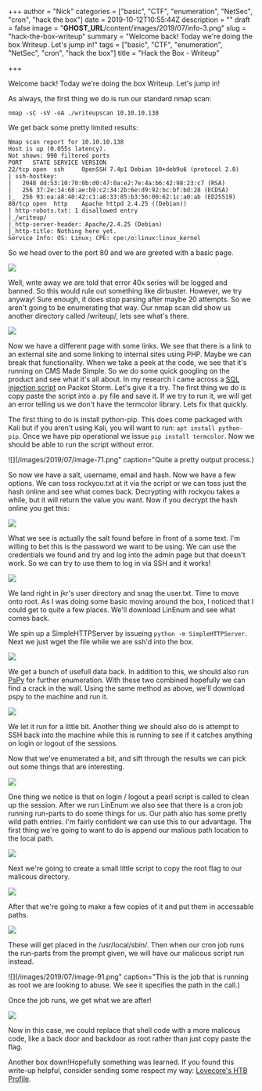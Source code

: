 +++
author = "Nick"
categories = ["basic", "CTF", "enumeration", "NetSec", "cron", "hack the box"]
date = 2019-10-12T10:55:44Z
description = ""
draft = false
image = "__GHOST_URL__/content/images/2019/07/info-3.png"
slug = "hack-the-box-writeup"
summary = "Welcome back! Today we're doing the box Writeup. Let's jump in!"
tags = ["basic", "CTF", "enumeration", "NetSec", "cron", "hack the box"]
title = "Hack the Box - Writeup"

+++


Welcome back! Today we're doing the box Writeup. Let's jump in!

As always, the first thing we do is run our standard nmap scan:

```
nmap -sC -sV -oA ./writeupscan 10.10.10.138
```

We get back some pretty limited results:

```
Nmap scan report for 10.10.10.138
Host is up (0.055s latency).
Not shown: 998 filtered ports
PORT   STATE SERVICE VERSION
22/tcp open  ssh     OpenSSH 7.4p1 Debian 10+deb9u6 (protocol 2.0)
| ssh-hostkey: 
|   2048 dd:53:10:70:0b:d0:47:0a:e2:7e:4a:b6:42:98:23:c7 (RSA)
|   256 37:2e:14:68:ae:b9:c2:34:2b:6e:d9:92:bc:bf:bd:28 (ECDSA)
|_  256 93:ea:a8:40:42:c1:a8:33:85:b3:56:00:62:1c:a0:ab (ED25519)
80/tcp open  http    Apache httpd 2.4.25 ((Debian))
| http-robots.txt: 1 disallowed entry 
|_/writeup/
|_http-server-header: Apache/2.4.25 (Debian)
|_http-title: Nothing here yet.
Service Info: OS: Linux; CPE: cpe:/o:linux:linux_kernel
```

So we head over to the port 80 and we are greeted with a basic page.

![](/images/2019/07/image-55.png)

Well, write away we are told that error 40x series will be logged and banned. So this would rule out something like dirbuster. However, we try anyway! Sure enough, it does stop parsing after maybe 20 attempts. So we aren't going to be enumerating that way. Our nmap scan did show us another directory called /writeup/, lets see what's there.

![](/images/2019/07/image-56.png)

Now we have a different page with some links. We see that there is a link to an external site and some linking to internal sites using PHP. Maybe we can break that functionality. When we take a peek at the code, we see that it's running on CMS Made Simple. So we do some quick googling on the product and see what it's all about. In my research I came across a [SQL injection script](https://packetstormsecurity.com/files/152356/CMS-Made-Simple-SQL-Injection.html) on Packet Storm. Let's give it a try. The first thing we do is copy paste the script into a .py file and save it. If we try to run it, we will get an error telling us we don't have the termcolor library. Lets fix that quickly.

The first thing to do is install python-pip. This does come packaged with Kali but if you aren't using Kali, you will want to run: ```apt install python-pip```. Once we have pip operational we issue ```pip install termcolor```. Now we should be able to run the script without error.

![](/images/2019/07/image-71.png" caption="Quite a pretty output process.)

So now we have a salt, username, email and hash. Now we have a few options. We can toss rockyou.txt at it via the script or we can toss just the hash online and see what comes back. Decrypting with rockyou takes a while, but it will return the value you want. Now if you decrypt the hash online you get this:

![](/images/2019/07/image-73.png)

What we see is actually the salt found before in front of a some text. I'm willing to bet this is the password we want to be using. We can use the credentials we found and try and log into the admin page but that doesn't work. So we can try to use them to log in via SSH and it works!

![](/images/2019/07/image-72.png)

We land right in jkr's user directory and snag the user.txt. Time to move onto root. As I was doing some basic moving around the box, I noticed that I could get to quite a few places. We'll download LinEnum and see what comes back.

We spin up a SimpleHTTPServer by issueing ```python -m SimpleHTTPServer```. Next we just wget the file while we are ssh'd into the box.

![](/images/2019/07/image-74.png)

We get a bunch of usefull data back. In addition to this, we should also run [PsPy](https://github.com/DominicBreuker/pspy) for further enumeration. With these two combined hopefully we can find a crack in the wall. Using the same method as above, we'll download pspy to the machine and run it.

![](/images/2019/07/image-75.png)

We let it run for a little bit. Another thing we should also do is attempt to SSH back into the machine while this is running to see if it catches anything on login or logout of the sessions.

Now that we've enumerated a bit, and sift through the results we can pick out some things that are interesting.

![](/images/2019/07/image-76.png)

One thing we notice is that on login / logout a pearl script is called to clean up the session. After we run LinEnum we also see that there is a cron job running  run-parts to do some things for us.  Our path also has some pretty wild path entries. I'm fairly confident we can use this to our advantage. The first thing we're going to want to do is append our malious path location to the local path.

![](/images/2019/07/image-88.png)

Next we're going to create a small little script to copy the root flag to our malicous directory.

![](/images/2019/07/image-89.png)

After that we're going to make a few copies of it and put them in accessable paths.

![](/images/2019/07/image-90.png)

These will get placed in the /usr/local/sbin/. Then when our cron job runs the run-parts from the prompt given, we will have our malicous script run instead.

![](/images/2019/07/image-91.png" caption="This is the job that is running as root we are looking to abuse. We see it specifies the path in the call.)

Once the job runs, we get what we are after!

![](/images/2019/07/image-92.png)

Now in this case, we could replace that shell code with a more malicous code, like a back door and backdoor as root rather than just copy paste the flag.

Another box down!Hopefully something was learned. If you found this write-up helpful, consider sending some respect my way: [Lovecore's HTB Profile](https://www.hackthebox.eu/home/users/profile/95635).

